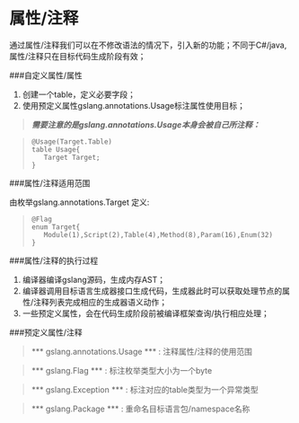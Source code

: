 # 属性/注释

通过属性/注释我们可以在不修改语法的情况下，引入新的功能；不同于C#/java,属性/注释只在目标代码生成阶段有效；


###自定义属性/属性

1. 创建一个table，定义必要字段；
2. 使用预定义属性gslang.annotations.Usage标注属性使用目标；

> ***需要注意的是gslang.annotations.Usage本身会被自己所注释：***

> ```golang
> @Usage(Target.Table)
> table Usage{
>    Target Target;
>}
> ```

###属性/注释适用范围

由枚举gslang.annotations.Target 定义:

> ```golang
> @Flag
> enum Target{
>    Module(1),Script(2),Table(4),Method(8),Param(16),Enum(32)
> }
> ```

###属性/注释的执行过程

1. 编译器编译gslang源码，生成内存AST；
2. 编译器调用目标语言生成器接口生成代码，生成器此时可以获取处理节点的属性/注释列表完成相应的生成器语义动作；
3. 一些预定义属性，会在代码生成阶段前被编译框架查询/执行相应处理；

###预定义属性/注释

> *** gslang.annotations.Usage *** : 注释属性/注释的使用范围

> *** gslang.Flag *** : 标注枚举类型大小为一个byte

> *** gslang.Exception *** : 标注对应的table类型为一个异常类型

> *** gslang.Package *** : 重命名目标语言包/namespace名称
